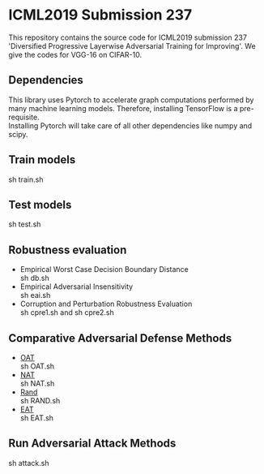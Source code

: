 ICML2019 Submission 237
==

This repository contains the source code for ICML2019 submission 237 'Diversified Progressive Layerwise Adversarial Training for Improving'. We give the codes for VGG-16 on CIFAR-10.


Dependencies
--
This library uses Pytorch to accelerate graph computations performed by many machine learning models. Therefore, installing TensorFlow is a pre-requisite.<br>
Installing Pytorch will take care of all other dependencies like numpy and scipy.

Train models
--
sh train.sh

Test models
--
sh test.sh

Robustness evaluation
--
* Empirical Worst Case Decision Boundary Distance<br>
sh db.sh
* Empirical Adversarial Insensitivity<br>
sh eai.sh
* Corruption and Perturbation Robustness Evaluation<br>
sh cpre1.sh and sh cpre2.sh

Comparative Adversarial Defense Methods
--
* [OAT](https://arxiv.org/pdf/1412.6572.pdf)<br>
sh OAT.sh
* [NAT](https://arxiv.org/pdf/1607.02533.pdf)<br>
sh NAT.sh
* [Rand](https://arxiv.org/pdf/1711.01991)<br>
sh RAND.sh
* [EAT](https://arxiv.org/pdf/1705.07204.pdf)<br>
sh EAT.sh

Run Adversarial Attack Methods
--
sh attack.sh
